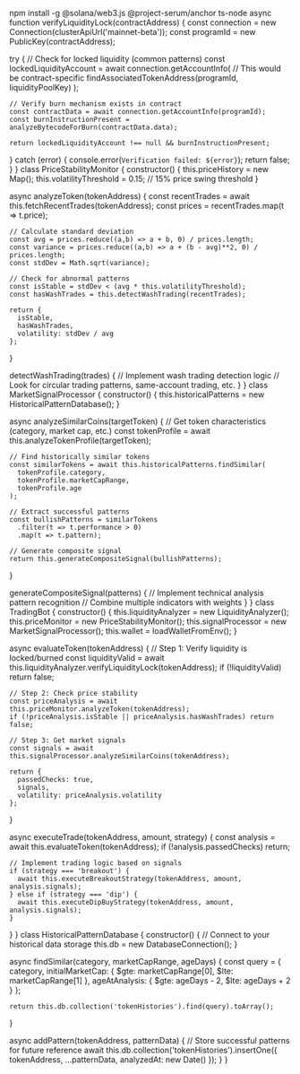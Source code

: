 npm install -g @solana/web3.js @project-serum/anchor ts-node
async function verifyLiquidityLock(contractAddress) {
  const connection = new Connection(clusterApiUrl('mainnet-beta'));
  const programId = new PublicKey(contractAddress);
  
  try {
    // Check for locked liquidity (common patterns)
    const lockedLiquidityAccount = await connection.getAccountInfo(
      // This would be contract-specific
      findAssociatedTokenAddress(programId, liquidityPoolKey)
    );
    
    // Verify burn mechanism exists in contract
    const contractData = await connection.getAccountInfo(programId);
    const burnInstructionPresent = analyzeBytecodeForBurn(contractData.data);
    
    return lockedLiquidityAccount !== null && burnInstructionPresent;
  } catch (error) {
    console.error(`Verification failed: ${error}`);
    return false;
  }
}
class PriceStabilityMonitor {
  constructor() {
    this.priceHistory = new Map();
    this.volatilityThreshold = 0.15; // 15% price swing threshold
  }

  async analyzeToken(tokenAddress) {
    const recentTrades = await this.fetchRecentTrades(tokenAddress);
    const prices = recentTrades.map(t => t.price);
    
    // Calculate standard deviation
    const avg = prices.reduce((a,b) => a + b, 0) / prices.length;
    const variance = prices.reduce((a,b) => a + (b - avg)**2, 0) / prices.length;
    const stdDev = Math.sqrt(variance);
    
    // Check for abnormal patterns
    const isStable = stdDev < (avg * this.volatilityThreshold);
    const hasWashTrades = this.detectWashTrading(recentTrades);
    
    return {
      isStable,
      hasWashTrades,
      volatility: stdDev / avg
    };
  }

  detectWashTrading(trades) {
    // Implement wash trading detection logic
    // Look for circular trading patterns, same-account trading, etc.
  }
}
class MarketSignalProcessor {
  constructor() {
    this.historicalPatterns = new HistoricalPatternDatabase();
  }

  async analyzeSimilarCoins(targetToken) {
    // Get token characteristics (category, market cap, etc.)
    const tokenProfile = await this.analyzeTokenProfile(targetToken);
    
    // Find historically similar tokens
    const similarTokens = await this.historicalPatterns.findSimilar(
      tokenProfile.category,
      tokenProfile.marketCapRange,
      tokenProfile.age
    );
    
    // Extract successful patterns
    const bullishPatterns = similarTokens
      .filter(t => t.performance > 0)
      .map(t => t.pattern);
    
    // Generate composite signal
    return this.generateCompositeSignal(bullishPatterns);
  }

  generateCompositeSignal(patterns) {
    // Implement technical analysis pattern recognition
    // Combine multiple indicators with weights
  }
}
class TradingBot {
  constructor() {
    this.liquidityAnalyzer = new LiquidityAnalyzer();
    this.priceMonitor = new PriceStabilityMonitor();
    this.signalProcessor = new MarketSignalProcessor();
    this.wallet = loadWalletFromEnv();
  }

  async evaluateToken(tokenAddress) {
    // Step 1: Verify liquidity is locked/burned
    const liquidityValid = await this.liquidityAnalyzer.verifyLiquidityLock(tokenAddress);
    if (!liquidityValid) return false;
    
    // Step 2: Check price stability
    const priceAnalysis = await this.priceMonitor.analyzeToken(tokenAddress);
    if (!priceAnalysis.isStable || priceAnalysis.hasWashTrades) return false;
    
    // Step 3: Get market signals
    const signals = await this.signalProcessor.analyzeSimilarCoins(tokenAddress);
    
    return {
      passedChecks: true,
      signals,
      volatility: priceAnalysis.volatility
    };
  }

  async executeTrade(tokenAddress, amount, strategy) {
    const analysis = await this.evaluateToken(tokenAddress);
    if (!analysis.passedChecks) return;
    
    // Implement trading logic based on signals
    if (strategy === 'breakout') {
      await this.executeBreakoutStrategy(tokenAddress, amount, analysis.signals);
    } else if (strategy === 'dip') {
      await this.executeDipBuyStrategy(tokenAddress, amount, analysis.signals);
    }
  }
}
class HistoricalPatternDatabase {
  constructor() {
    // Connect to your historical data storage
    this.db = new DatabaseConnection();
  }

  async findSimilar(category, marketCapRange, ageDays) {
    const query = {
      category,
      initialMarketCap: { $gte: marketCapRange[0], $lte: marketCapRange[1] },
      ageAtAnalysis: { $gte: ageDays - 2, $lte: ageDays + 2 }
    };
    
    return this.db.collection('tokenHistories').find(query).toArray();
  }

  async addPattern(tokenAddress, patternData) {
    // Store successful patterns for future reference
    await this.db.collection('tokenHistories').insertOne({
      tokenAddress,
      ...patternData,
      analyzedAt: new Date()
    });
  }
}
